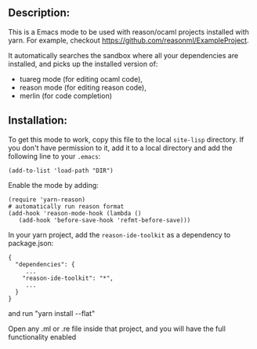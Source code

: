 ## Description:

This is a Emacs mode to be used with reason/ocaml projects installed with yarn. For example, checkout https://github.com/reasonml/ExampleProject.

It automatically searches the sandbox where all your dependencies are installed,
and picks up the installed version of:
- tuareg mode (for editing ocaml code),
- reason mode (for editing reason code),
- merlin (for code completion)


## Installation:
To get this mode to work, copy this file to the local `site-lisp` directory.
If you don't have permission to it, add it to a local directory and add the
following line to your `.emacs`:
```
(add-to-list 'load-path "DIR")
```
Enable the mode by adding:
```
(require 'yarn-reason)
# automatically run reason format
(add-hook 'reason-mode-hook (lambda ()
   (add-hook 'before-save-hook 'refmt-before-save)))
```
In your yarn project, add the `reason-ide-toolkit` as a dependency to package.json:
```
{
  "dependencies": {
     ...
    "reason-ide-toolkit": "*",
     ...
  }
}
```
and run "yarn install --flat"

Open any .ml or .re file inside that project, and you will have the full functionality enabled
